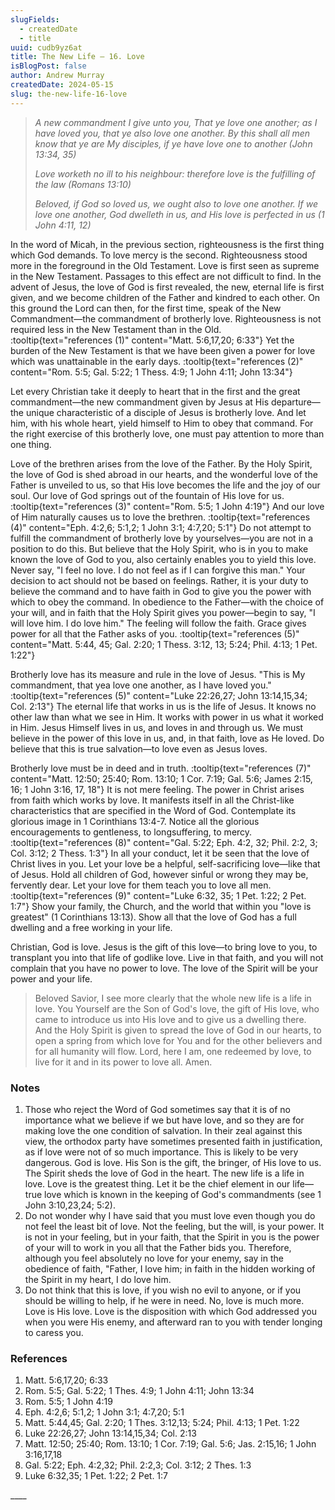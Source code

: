 ```yaml
---
slugFields:
  - createdDate
  - title
uuid: cudb9yz6at
title: The New Life – 16. Love
isBlogPost: false
author: Andrew Murray
createdDate: 2024-05-15
slug: the-new-life-16-love
---
```

> *A new commandment I give unto you, That ye love one another; as I have loved you, that ye also love one another. By this shall all men know that ye are My disciples, if ye have love one to another (John 13:34, 35)*
>
> *Love worketh no ill to his neighbour: therefore love is the fulfilling of the law (Romans 13:10)*
>
> *Beloved, if God so loved us, we ought also to love one another. If we love one another, God dwelleth in us, and His love is perfected in us (1 John 4:11, 12)*


In the word of Micah, in the previous section, righteousness is the first thing which God demands. To love mercy is the second. Righteousness stood more in the foreground in the Old Testament. Love is first seen as supreme in the New Testament. Passages to this effect are not difficult to find. In the advent of Jesus, the love of God is first revealed, the new, eternal life is first given, and we become children of the Father and kindred to each other. On this ground the Lord can then, for the first time, speak of the New Commandment—the commandment of brotherly love. Righteousness is not required less in the New Testament than in the Old. :tooltip{text="references (1)" content="Matt. 5:6,17,20; 6:33"} Yet the burden of the New Testament is that we have been given a power for love which was unattainable in the early days. :tooltip{text="references (2)" content="Rom. 5:5; Gal. 5:22; 1 Thess. 4:9; 1 John 4:11; John 13:34"}


Let every Christian take it deeply to heart that in the first and the great commandment—the new commandment given by Jesus at His departure—the unique characteristic of a disciple of Jesus is brotherly love. And let him, with his whole heart, yield himself to Him to obey that command. For the right exercise of this brotherly love, one must pay attention to more than one thing.


Love of the brethren arises from the love of the Father. By the Holy Spirit, the love of God is shed abroad in our hearts, and the wonderful love of the Father is unveiled to us, so that His love becomes the life and the joy of our soul. Our love of God springs out of the fountain of His love for us. :tooltip{text="references (3)" content="Rom. 5:5; 1 John 4:19"} And our love of Him naturally causes us to love the brethren. :tooltip{text="references (4)" content="Eph. 4:2,6; 5:1,2; 1 John 3:1; 4:7,20; 5:1"} Do not attempt to fulfill the commandment of brotherly love by yourselves—you are not in a position to do this. But believe that the Holy Spirit, who is in you to make known the love of God to you, also certainly enables you to yield this love. Never say, "I feel no love. I do not feel as if I can forgive this man." Your decision to act should not be based on feelings. Rather, it is your duty to believe the command and to have faith in God to give you the power with which to obey the command. In obedience to the Father—with the choice of your will, and in faith that the Holy Spirit gives you power—begin to say, "I will love him. I do love him." The feeling will follow the faith. Grace gives power for all that the Father asks of you. :tooltip{text="references (5)" content="Matt. 5:44, 45; Gal. 2:20; 1 Thess. 3:12, 13; 5:24; Phil. 4:13; 1 Pet. 1:22"}


Brotherly love has its measure and rule in the love of Jesus. "This is My commandment, that yea love one another, as I have loved you." :tooltip{text="references (5)" content="Luke 22:26,27; John 13:14,15,34; Col. 2:13"} The eternal life that works in us is the life of Jesus. It knows no other law than what we see in Him. It works with power in us what it worked in Him. Jesus Himself lives in us, and loves in and through us. We must believe in the power of this love in us, and, in that faith, love as He loved. Do believe that this is true salvation—to love even as Jesus loves.


Brotherly love must be in deed and in truth. :tooltip{text="references (7)" content="Matt. 12:50; 25:40; Rom. 13:10; 1 Cor. 7:19; Gal. 5:6; James 2:15, 16; 1 John 3:16, 17, 18"} It is not mere feeling. The power in Christ arises from faith which works by love. It manifests itself in all the Christ-like characteristics that are specified in the Word of God. Contemplate its glorious image in 1 Corinthians 13:4-7. Notice all the glorious encouragements to gentleness, to longsuffering, to mercy. :tooltip{text="references (8)" content="Gal. 5:22; Eph. 4:2, 32; Phil. 2:2, 3; Col. 3:12; 2 Thess. 1:3"} In all your conduct, let it be seen that the love of Christ lives in you. Let your love be a helpful, self-sacrificing love—like that of Jesus. Hold all children of God, however sinful or wrong they may be, fervently dear. Let your love for them teach you to love all men. :tooltip{text="references (9)" content="Luke 6:32, 35; 1 Pet. 1:22; 2 Pet. 1:7"} Show your family, the Church, and the world that within you "love is greatest" (1 Corinthians 13:13). Show all that the love of God has a full dwelling and a free working in your life.


Christian, God is love. Jesus is the gift of this love—to bring love to you, to transplant you into that life of godlike love. Live in that faith, and you will not complain that you have no power to love. The love of the Spirit will be your power and your life.


> Beloved Savior, I see more clearly that the whole new life is a life in love. You Yourself are the Son of God's love, the gift of His love, who came to introduce us into His love and to give us a dwelling there. And the Holy Spirit is given to spread the love of God in our hearts, to open a spring from which love for You and for the other believers and for all humanity will flow. Lord, here I am, one redeemed by love, to live for it and in its power to love all. Amen.


### Notes


1. Those who reject the Word of God sometimes say that it is of no importance what we believe if we but have love, and so they are for making love the one condition of salvation. In their zeal against this view, the orthodox party have sometimes presented faith in justification, as if love were not of so much importance. This is likely to be very dangerous. God is love. His Son is the gift, the bringer, of His love to us. The Spirit sheds the love of God in the heart. The new life is a life in love. Love is the greatest thing. Let it be the chief element in our life—true love which is known in the keeping of God's commandments (see 1 John 3:10,23,24; 5:2).
2. Do not wonder why I have said that you must love even though you do not feel the least bit of love. Not the feeling, but the will, is your power. It is not in your feeling, but in your faith, that the Spirit in you is the power of your will to work in you all that the Father bids you. Therefore, although you feel absolutely no love for your enemy, say in the obedience of faith, "Father, I love him; in faith in the hidden working of the Spirit in my heart, I do love him.
3. Do not think that this is love, if you wish no evil to anyone, or if you should be willing to help, if he were in need. No, love is much more. Love is His love. Love is the disposition with which God addressed you when you were His enemy, and afterward ran to you with tender longing to caress you.


### References


1. Matt. 5:6,17,20; 6:33
2. Rom. 5:5; Gal. 5:22; 1 Thes. 4:9; 1 John 4:11; John 13:34
3. Rom. 5:5; 1 John 4:19
4. Eph. 4:2,6; 5:1,2; 1 John 3:1; 4:7,20; 5:1
5. Matt. 5:44,45; Gal. 2:20; 1 Thes. 3:12,13; 5:24; Phil. 4:13; 1 Pet. 1:22
6. Luke 22:26,27; John 13:14,15,34; Col. 2:13
7. Matt. 12:50; 25:40; Rom. 13:10; 1 Cor. 7:19; Gal. 5:6; Jas. 2:15,16; 1 John 3:16,17,18
8. Gal. 5:22; Eph. 4:2,32; Phil. 2:2,3; Col. 3:12; 2 Thes. 1:3
9. Luke 6:32,35; 1 Pet. 1:22; 2 Pet. 1:7


\_\_\_\_
